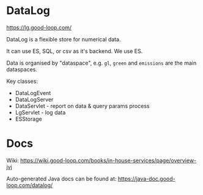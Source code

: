 
# DataLog

https://lg.good-loop.com/

DataLog is a flexible store for numerical data.

It can use ES, SQL, or csv as it's backend. We use ES.

Data is organised by "dataspace", e.g. `gl`, `green` and `emissions` are the main dataspaces.

Key classes:

- DataLogEvent
- DataLogServer
- DataServlet - report on data & query params process
- LgServlet - log data
- ESStorage

# Docs

Wiki: https://wiki.good-loop.com/books/in-house-services/page/overview-jvj

Auto-generated Java docs can be found at: https://java-doc.good-loop.com/datalog/

